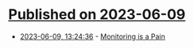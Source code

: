 # [Published on 2023-06-09](index.md)

* [2023-06-09, 13:24:36](https://lobste.rs/s/qiy7if/monitoring_is_pain) - [Monitoring is a Pain](https://matduggan.com/were-all-doing-metrics-wrong/)
